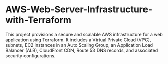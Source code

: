 # AWS-Web-Server-Infrastructure-with-Terraform
This project provisions a secure and scalable AWS infrastructure for a web application using Terraform. It includes a Virtual Private Cloud (VPC), subnets, EC2 instances in an Auto Scaling Group, an Application Load Balancer (ALB), CloudFront CDN, Route 53 DNS records, and associated security configurations.
